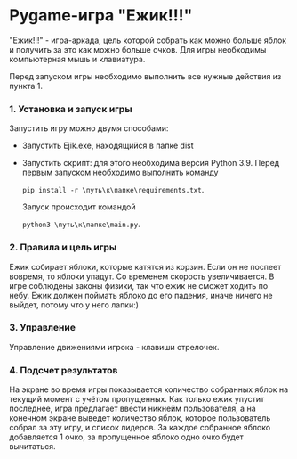 # Pygame-игра "Ежик!!!"
"Ежик!!!" - игра-аркада, цель которой собрать как можно больше яблок и получить за это 
как можно больше очков.
Для игры необходимы компьютерная мышь и клавиатура.

Перед запуском игры необходимо выполнить все нужные действия из пункта 1.
### 1. Установка и запуск игры
Запустить игру можно двумя способами:
* Запустить Ejik.exe, находящийся в папке dist
    

* Запустить скрипт: для этого необходима версия Python 3.9. Перед первым запуском необходимо выполнить команду 

    `pip install -r \путь\к\папке\requirements.txt`. 

    Запуск происходит командой 

    `python3 \путь\к\папке\main.py`.

### 2. Правила и цель игры
Ежик собирает яблоки, которые катятся из корзин. 
Если он не поспеет вовремя, то яблоки упадут. 
Со временем скорость увеличивается. 
В игре соблюдены законы физики, так что ежик не сможет ходить по небу. 
Ежик должен поймать яблоко до его падения, иначе ничего не выйдет, потому что у него лапки:)
### 3. Управление
Управление движениями игрока - клавиши стрелочек.

### 4. Подсчет результатов
На экране во время игры показывается количество собранных яблок на текущий момент с учётом пропущенных. 
Как только ежик упустит последнее, игра предлагает ввести никнейм пользователя, а на конечном экране 
выведет количество яблок, которое пользователь собрал за эту игру, и список лидеров.
За каждое собранное яблоко добавляется 1 очко, за пропущенное яблоко одно очко будет вычитаться.